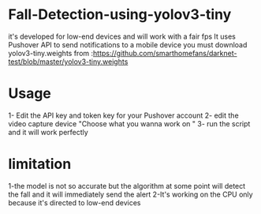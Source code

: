 # Fall-Detection-using-yolov3-tiny
it's developed for low-end devices and will work with a fair fps 
It uses Pushover API to send notifications to a mobile device 
you must download yolov3-tiny.weights from :https://github.com/smarthomefans/darknet-test/blob/master/yolov3-tiny.weights

# Usage
1- Edit the API key and token key for your Pushover account
2- edit the video capture device "Choose what you wanna work on "
3- run the script and it will work perfectly 

# limitation 
1-the model is not so accurate but the algorithm at some point will detect the fall and it will immediately send the alert
2-It's working on the CPU only because it's directed to low-end devices 
